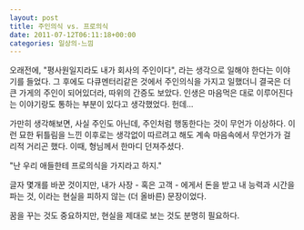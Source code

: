 ```yaml
---
layout: post
title: 주인의식 vs. 프로의식
date: 2011-07-12T06:11:18+00:00
categories: 일상의-느낌
---
```

오래전에, "평사원일지라도 내가 회사의 주인이다", 라는 생각으로 일해야 한다는 이야기를 들었다. 그 후에도 다큐멘터리같은 것에서 주인의식을 가지고 일했더니 결국은 더 큰 가게의 주인이 되어있더라, 따위의 간증도 보았다. 인생은 마음먹은 대로 이루어진다는 이야기랑도 통하는 부분이 있다고 생각했었다. 헌데...

가만히 생각해보면, 사실 주인도 아닌데, 주인처럼 행동한다는 것이 무언가 이상하다. 이런 묘한 뒤틀림을 느낀 이후로는 생각없이 따르려고 해도 계속 마음속에서 무언가가 걸리적 거리곤 했다. 이때, 형님께서 한마디 던져주셨다.

"난 우리 애들한테 프로의식을 가지라고 하지."

글자 몇개를 바꾼 것이지만, 내가 사장 - 혹은 고객 - 에게서 돈을 받고 내 능력과 시간을 파는 것, 이라는 현실을 피하지 않는 (더 올바른) 문장이었다.

꿈을 꾸는 것도 중요하지만, 현실을 제대로 보는 것도 분명히 필요하다.
